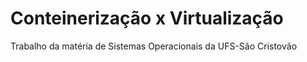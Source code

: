 # Conteinerização x Virtualização
Trabalho da matéria de Sistemas Operacionais da UFS-São Cristovão
